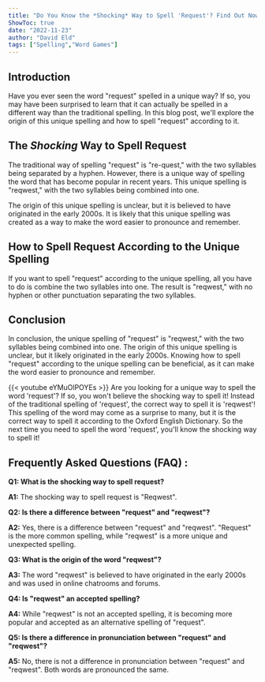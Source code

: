 ```yaml
---
title: "Do You Know the *Shocking* Way to Spell 'Request'? Find Out Now!"
ShowToc: true 
date: "2022-11-23"
author: "David Eld" 
tags: ["Spelling","Word Games"]
---
```

## Introduction

Have you ever seen the word "request" spelled in a unique way? If so, you may have been surprised to learn that it can actually be spelled in a different way than the traditional spelling. In this blog post, we'll explore the origin of this unique spelling and how to spell "request" according to it. 

## The *Shocking* Way to Spell Request

The traditional way of spelling "request" is "re-quest," with the two syllables being separated by a hyphen. However, there is a unique way of spelling the word that has become popular in recent years. This unique spelling is "reqwest," with the two syllables being combined into one. 

The origin of this unique spelling is unclear, but it is believed to have originated in the early 2000s. It is likely that this unique spelling was created as a way to make the word easier to pronounce and remember. 

## How to Spell Request According to the Unique Spelling

If you want to spell "request" according to the unique spelling, all you have to do is combine the two syllables into one. The result is "reqwest," with no hyphen or other punctuation separating the two syllables. 

## Conclusion

In conclusion, the unique spelling of "request" is "reqwest," with the two syllables being combined into one. The origin of this unique spelling is unclear, but it likely originated in the early 2000s. Knowing how to spell "request" according to the unique spelling can be beneficial, as it can make the word easier to pronounce and remember.

{{< youtube eYMuOlPOYEs >}} 
Are you looking for a unique way to spell the word 'request'? If so, you won't believe the shocking way to spell it! Instead of the traditional spelling of 'request', the correct way to spell it is 'reqwest'! This spelling of the word may come as a surprise to many, but it is the correct way to spell it according to the Oxford English Dictionary. So the next time you need to spell the word 'request', you'll know the shocking way to spell it!

## Frequently Asked Questions (FAQ) :
**Q1: What is the shocking way to spell request?**

**A1:** The shocking way to spell request is "Reqwest". 

**Q2: Is there a difference between "request" and "reqwest"?**

**A2:** Yes, there is a difference between "request" and "reqwest". "Request" is the more common spelling, while "reqwest" is a more unique and unexpected spelling. 

**Q3: What is the origin of the word "reqwest"?**

**A3:** The word "reqwest" is believed to have originated in the early 2000s and was used in online chatrooms and forums. 

**Q4: Is "reqwest" an accepted spelling?**

**A4:** While "reqwest" is not an accepted spelling, it is becoming more popular and accepted as an alternative spelling of "request". 

**Q5: Is there a difference in pronunciation between "request" and "reqwest"?**

**A5:** No, there is not a difference in pronunciation between "request" and "reqwest". Both words are pronounced the same.






